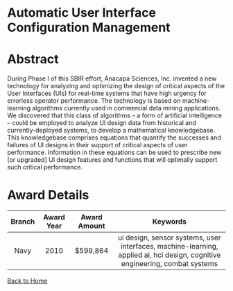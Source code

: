 
Automatic User Interface Configuration Management
=================================================

# Abstract


During Phase I of this SBIR effort, Anacapa Sciences, Inc. invented a new technology for analyzing and optimizing the design of critical aspects of the User Interfaces (UIs) for real-time systems that have high urgency for errorless operator performance. The technology is based on machine-learning algorithms currently used in commercial data mining applications. We discovered that this class of algorithms – a form of artificial intelligence – could be employed to analyze UI design data from historical and currently-deployed systems, to develop a mathematical knowledgebase. This knowledgebase comprises equations that quantify the successes and failures of UI designs in their support of critical aspects of user performance. Information in these equations can be used to prescribe new [or upgraded] UI design features and functions that will optimally support such critical performance.  

# Award Details

|Branch|Award Year|Award Amount|Keywords|
| :---: | :---: | :---: | :---: |
|Navy|2010|$599,864|ui design, sensor systems, user interfaces, machine-learning, applied ai, hci design, cognitive engineering, combat systems|
  
  


[Back to Home](https://github.com/chrischow/dod_sbir_awards/Reports/DJ/#1889)